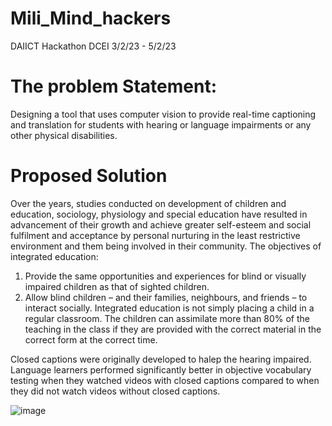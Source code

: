 # Mili_Mind_hackers
DAIICT Hackathon DCEI 3/2/23 - 5/2/23

# The problem Statement:
Designing a tool that uses computer vision to provide real-time captioning and translation
for students with hearing or language impairments or any other physical disabilities.

# Proposed Solution


Over the years, studies conducted on development of children and education, sociology, physiology and special education have resulted in advancement of their growth and achieve greater self-esteem and social fulfilment and acceptance by personal nurturing in the least restrictive environment and them being involved in their community. 
	The objectives of integrated education:
1.	Provide the same opportunities and experiences for blind or visually impaired children as that of sighted children.
2.	Allow blind children – and their families, neighbours, and friends – to interact socially.
Integrated education is not simply placing a child in a regular classroom. The children can assimilate more than 80% of the teaching in the class if they are provided with the correct material in the correct form at the correct time. 

Closed captions were originally developed to halep the hearing impaired. Language learners performed significantly better in objective vocabulary testing when they watched videos with closed captions compared to when they did not watch videos without closed captions. 


![image](https://user-images.githubusercontent.com/123167152/216749844-a5c057a8-cced-4aae-a5c1-52bd0e806a7c.png)
